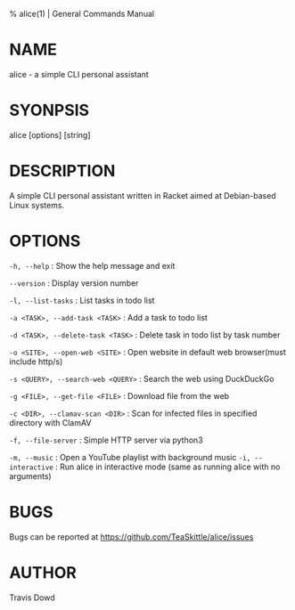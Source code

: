 % alice(1) | General Commands Manual

NAME
====

alice - a simple CLI personal assistant

SYONPSIS
===

alice [options] [string]

DESCRIPTION
===

A simple CLI personal assistant written in Racket aimed at Debian-based Linux systems.

OPTIONS
===

`-h, --help`
: Show the help message and exit

`--version`
: Display version number

`-l, --list-tasks`
: List tasks in todo list

`-a <TASK>, --add-task <TASK>`
: Add a task to todo list

`-d <TASK>, --delete-task <TASK>`
: Delete task in todo list by task number

`-o <SITE>, --open-web <SITE>`
: Open website in default web browser(must include http/s)

`-s <QUERY>, --search-web <QUERY>`
: Search the web using DuckDuckGo

`-g <FILE>, --get-file <FILE>`
: Download file from the web

`-c <DIR>, --clamav-scan <DIR>`
: Scan for infected files in specified directory with ClamAV

`-f, --file-server`
: Simple HTTP server via python3

`-m, --music`
: Open a YouTube playlist with background music
`-i, --interactive`
: Run alice in interactive mode (same as running alice with no arguments)

BUGS
===

Bugs can be reported at https://github.com/TeaSkittle/alice/issues

AUTHOR
==

Travis Dowd

